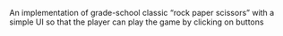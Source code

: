 An implementation of grade-school classic “rock paper scissors” with a simple UI
so that the player can play the game by clicking on buttons